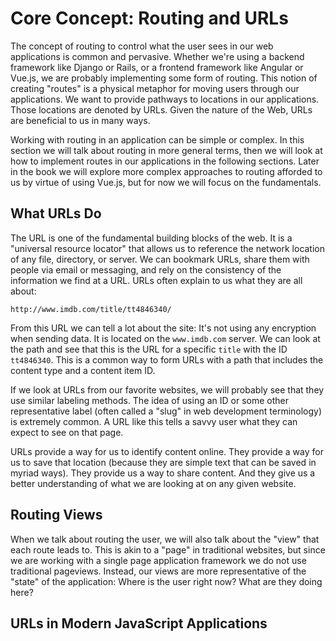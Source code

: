 # Core Concept: Routing and URLs
The concept of routing to control what the user sees in our web applications is common and pervasive. Whether we're using a backend framework like Django or Rails, or a frontend framework like Angular or Vue.js, we are probably implementing some form of routing. This notion of creating "routes" is a physical metaphor for moving users through our applications. We want to provide pathways to locations in our applications. Those locations are denoted by URLs. Given the nature of the Web, URLs are beneficial to us in many ways.

Working with routing in an application can be simple or complex. In this section we will talk about routing in more general terms, then we will look at how to implement routes in our applications in the following sections. Later in the book we will explore more complex approaches to routing afforded to us by virtue of using Vue.js, but for now we will focus on the fundamentals.

## What URLs Do
The URL is one of the fundamental building blocks of the web. It is a "universal resource locator" that allows us to reference the network location of any file, directory, or server. We can bookmark URLs, share them with people via email or messaging, and rely on the consistency of the information we find at a URL. URLs often explain to us what they are all about:

```
http://www.imdb.com/title/tt4846340/
```

From this URL we can tell a lot about the site: It's not using any encryption when sending data. It is located on the `www.imdb.com` server. We can look at the path and see that this is the URL for a specific `title` with the ID `tt4846340`. This is a common way to form URLs with a path that includes the content type and a content item ID. 

If we look at URLs from our favorite websites, we will probably see that they use similar labeling methods. The idea of using an ID or some other representative label (often called a "slug" in web development terminology) is extremely common. A URL like this tells a savvy user what they can expect to see on that page.

URLs provide a way for us to identify content online. They provide a way for us to save that location (because they are simple text that can be saved in myriad ways). They provide us a way to share content. And they give us a better understanding of what we are looking at on any given website. 

## Routing Views
When we talk about routing the user, we will also talk about the "view" that each route leads to. This is akin to a "page" in traditional websites, but since we are working with a single page application framework we do not use traditional pageviews. Instead, our views are more representative of the "state" of the application: Where is the user right now? What are they doing here?

## URLs in Modern JavaScript Applications





